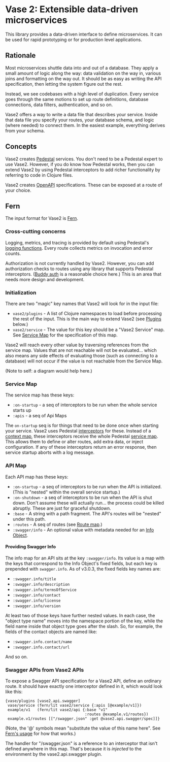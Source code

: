 # Vase 2: Extensible data-driven microservices

This library provides a data-driven interface to define
microservices. It can be used for rapid prototyping or for production
level applications.

## Rationale

Most microservices shuttle data into and out of a database. They apply
a small amount of logic along the way: data validation on the way in,
various joins and formatting on the way out. It should be as easy as
writing the API specification, then letting the system figure out the
rest.

Instead, we see codebases with a high level of duplication. Every
service goes through the same motions to set up route definitions,
database connections, data filters, authentication, and so on.

Vase2 offers a way to write a data file that describes your
service. Inside that data file you specify your routes, your database
schema, and logic (where needed) to connect them. In the easiest
example, everything derives from your schema.

## Concepts

Vase2 creates [Pedestal](http://pedestal.io) services. You don't need
to be a Pedestal expert to use Vase2. However, if you do know how
Pedestal works, then you can extend Vase2 by using Pedestal
interceptors to add richer functionality by referring to code in
Clojure files.

Vase2 creates [OpenAPI](https://swagger.io/specification/)
specifications. These can be exposed at a route of your choice.

## Fern

The input format for Vase2 is
[Fern](https://github.com/cognitect-labs/fern).

### Cross-cutting concerns

Logging, metrics, and tracing is provided by default using Pedestal's
[logging
functions](http://pedestal.io/api/pedestal.log/index.html). Every
route collects metrics on invocation and error counts.

Authorization is not currently handled by Vase2. However, you can add
authorization checks to routes using any library that supports
Pedestal interceptors. ([Buddy
auth](https://github.com/funcool/buddy-auth/) is a reasonable choice
here.) This is an area that needs more design and development.


### Initialization

There are two "magic" key names that Vase2 will look for in the input
file:

- `vase2/plugins` - A list of Clojure namespaces to load before
  processing the rest of the input. This is the main way to extend
  Vase2 (see [Plugins](#Plugins) below.)
- `vase2/service` - The value for this key should be a "Vase2 Service"
  map. See [Service Map](#ServiceMap) for the specification of this
  map.

Vase2 will reach every other value by traversing references from the
service map. Values that are not reachable will not be
evaluated... which also means any side effects of evaluating those
(such as connecting to a database) will not occur if the value is not
reachable from the Service Map.

(Note to self: a diagram would help here.)

### Service Map

The service map has these keys:

- `:on-startup` - a seq of interceptors to be run when the whole
  service starts up
- `:apis` - a seq of Api Maps

The `on-startup` seq is for things that need to be done once when
starting your service. Vase2 uses Pedestal
[interceptors](http://pedestal.io/reference/interceptors) for
these. Instead of a [context
map](http://pedestal.io/reference/context-map), these interceptors
receive the whole Pedestal [service
map](http://pedestal.io/reference/service-map). This allows them to
define or alter routes, add extra data, or inject configuration. If
any of these interceptors return an error response, then service
startup aborts with a log message.

### API Map

Each API map has these keys:

- `:on-startup` - a seq of interceptors to be run when the API is
  initialized. (This is "nested" within the overall service startup.)
- `:on-shutdown` - a seq of interceptors to be run when the API is
  shut down. Don't assume these will actually run... the process could
  be killed abruptly. These are just for graceful shutdown.
- `:base` - A string with a path fragment. The API's routes will be
  "nested" under this path.
- `:routes` - A seq of routes (see [Route map](#RouteMap).)
- `:swagger/info` - An optional value with metadata needed for an
  [Info Object](https://swagger.io/specification/#info-object).

#### Providing Swagger Info

The info map for an API sits at the key `:swagger/info`. Its value is
a map with the keys that correspond to the Info Object's fixed fields,
but each key is prepended with `swagger.info`. As of v3.0.3, the fixed
fields key names are:

- `:swagger.info/title`
- `:swagger.info/description`
- `:swagger.info/termsOfService`
- `:swagger.info/contact`
- `:swagger.info/license`
- `:swagger.info/version`

At least two of those keys have further nested values. In each case,
the "object type name" moves into the namespace portion of the key,
while the field name inside that object type goes after the slash. So,
for example, the fields of the contact objects are named like:

- `:swagger.info.contact/name`
- `:swagger.info.contact/url`

And so on.

### Swagger APIs from Vase2 APIs

To expose a Swagger API specification for a Vase2 API, define an
ordinary route. It should have exactly one interceptor defined in it,
which would look like this:

```
{vase/plugins [vase2.api.swagger]
 vase/service (fern/lit vase2/service {:apis [@example/v1]})
 example/v1   (fern/lit vase2/api {:base "v1"
                                   :routes @example.v1/routes})
 example.v1/routes [["/swagger.json" :get @vase2.api.swagger/spec]]}
```

(Note, the '@' symbols mean "substitute the value of this name
here". See [Fern's
usage](https://github.com/cognitect-labs/fern#usage) for how that
works.)

The handler for "/swagger.json" is a reference to an interceptor that
isn't defined anywhere in this map. That's because it is _injected_ to
the environment by the vase2.api.swagger plugin.
